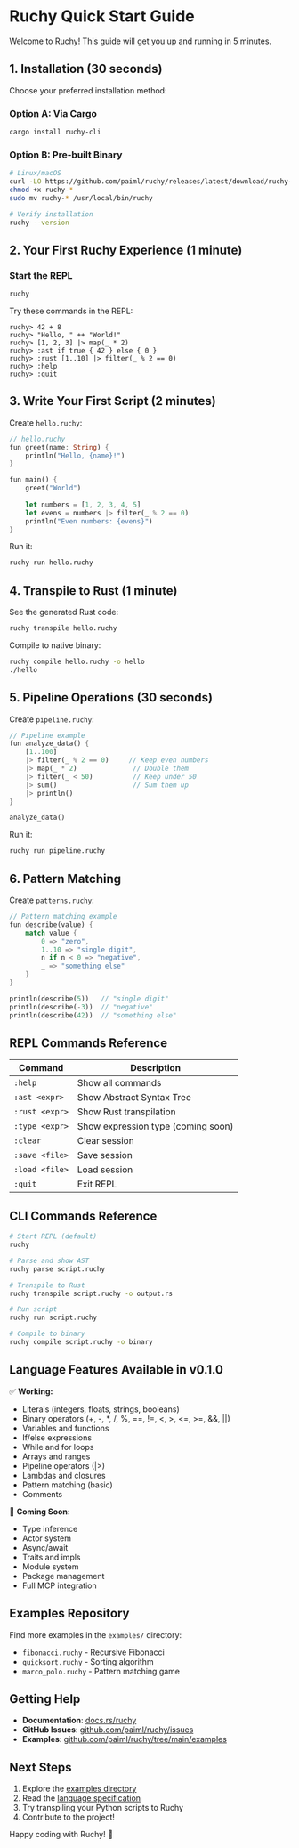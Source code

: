 # Ruchy Quick Start Guide

Welcome to Ruchy! This guide will get you up and running in 5 minutes.

## 1. Installation (30 seconds)

Choose your preferred installation method:

### Option A: Via Cargo
```bash
cargo install ruchy-cli
```

### Option B: Pre-built Binary
```bash
# Linux/macOS
curl -LO https://github.com/paiml/ruchy/releases/latest/download/ruchy-$(uname -s | tr '[:upper:]' '[:lower:]')-$(uname -m | sed 's/x86_64/amd64/')
chmod +x ruchy-*
sudo mv ruchy-* /usr/local/bin/ruchy

# Verify installation
ruchy --version
```

## 2. Your First Ruchy Experience (1 minute)

### Start the REPL
```bash
ruchy
```

Try these commands in the REPL:
```ruchy
ruchy> 42 + 8
ruchy> "Hello, " ++ "World!"
ruchy> [1, 2, 3] |> map(_ * 2)
ruchy> :ast if true { 42 } else { 0 }
ruchy> :rust [1..10] |> filter(_ % 2 == 0)
ruchy> :help
ruchy> :quit
```

## 3. Write Your First Script (2 minutes)

Create `hello.ruchy`:
```rust
// hello.ruchy
fun greet(name: String) {
    println("Hello, {name}!")
}

fun main() {
    greet("World")
    
    let numbers = [1, 2, 3, 4, 5]
    let evens = numbers |> filter(_ % 2 == 0)
    println("Even numbers: {evens}")
}
```

Run it:
```bash
ruchy run hello.ruchy
```

## 4. Transpile to Rust (1 minute)

See the generated Rust code:
```bash
ruchy transpile hello.ruchy
```

Compile to native binary:
```bash
ruchy compile hello.ruchy -o hello
./hello
```

## 5. Pipeline Operations (30 seconds)

Create `pipeline.ruchy`:
```rust
// Pipeline example
fun analyze_data() {
    [1..100]
    |> filter(_ % 2 == 0)     // Keep even numbers
    |> map(_ * 2)              // Double them
    |> filter(_ < 50)          // Keep under 50
    |> sum()                   // Sum them up
    |> println()
}

analyze_data()
```

Run it:
```bash
ruchy run pipeline.ruchy
```

## 6. Pattern Matching

Create `patterns.ruchy`:
```rust
// Pattern matching example
fun describe(value) {
    match value {
        0 => "zero",
        1..10 => "single digit",
        n if n < 0 => "negative",
        _ => "something else"
    }
}

println(describe(5))   // "single digit"
println(describe(-3))  // "negative"
println(describe(42))  // "something else"
```

## REPL Commands Reference

| Command | Description |
|---------|-------------|
| `:help` | Show all commands |
| `:ast <expr>` | Show Abstract Syntax Tree |
| `:rust <expr>` | Show Rust transpilation |
| `:type <expr>` | Show expression type (coming soon) |
| `:clear` | Clear session |
| `:save <file>` | Save session |
| `:load <file>` | Load session |
| `:quit` | Exit REPL |

## CLI Commands Reference

```bash
# Start REPL (default)
ruchy

# Parse and show AST
ruchy parse script.ruchy

# Transpile to Rust
ruchy transpile script.ruchy -o output.rs

# Run script
ruchy run script.ruchy

# Compile to binary
ruchy compile script.ruchy -o binary
```

## Language Features Available in v0.1.0

✅ **Working:**
- Literals (integers, floats, strings, booleans)
- Binary operators (+, -, *, /, %, ==, !=, <, >, <=, >=, &&, ||)
- Variables and functions
- If/else expressions
- While and for loops
- Arrays and ranges
- Pipeline operators (|>)
- Lambdas and closures
- Pattern matching (basic)
- Comments

🚧 **Coming Soon:**
- Type inference
- Actor system
- Async/await
- Traits and impls
- Module system
- Package management
- Full MCP integration

## Examples Repository

Find more examples in the `examples/` directory:
- `fibonacci.ruchy` - Recursive Fibonacci
- `quicksort.ruchy` - Sorting algorithm
- `marco_polo.ruchy` - Pattern matching game

## Getting Help

- **Documentation**: [docs.rs/ruchy](https://docs.rs/ruchy)
- **GitHub Issues**: [github.com/paiml/ruchy/issues](https://github.com/paiml/ruchy/issues)
- **Examples**: [github.com/paiml/ruchy/tree/main/examples](https://github.com/paiml/ruchy/tree/main/examples)

## Next Steps

1. Explore the [examples directory](https://github.com/paiml/ruchy/tree/main/examples)
2. Read the [language specification](https://github.com/paiml/ruchy/blob/main/docs/architecture/ruchy-design-architectur.md)
3. Try transpiling your Python scripts to Ruchy
4. Contribute to the project!

Happy coding with Ruchy! 🚀